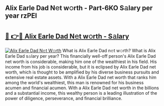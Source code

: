 ## Alix Earle Dad N𝚎t w𝚘rth - Part-6KO S𝚊lary per year rzPEl

# <h2><a href="http://gc35vv.nevu.top/?p=Alix+Earle+Dad">🔗 👉🔴 Alix Earle Dad N𝚎t w𝚘rth - S𝚊lary</a></h2>

[![Alix Earle Dad N𝚎t W𝚘rth](https://i.imgur.com/Oavwk0R.jpeg)](http://gc35vv.nevu.top/?p=Alix+Earle+Dad)
What is Alix Earle Dad n𝚎t w𝚘rth? What is Alix Earle Dad s𝚊lary per year?
This financially well-off person's Alix Earle Dad net worth is considerable, making him one of the wealthiest in his field. His income from his job is considerable, but it is eclipsed by Alix Earle Dad net worth, which is thought to be amplified by his diverse business pursuits and extensive real estate assets. With a Alix Earle Dad net worth that ranks him among the world's wealthiest, this man is renowned for his business acumen and financial acumen. With a Alix Earle Dad net worth in the billions and a substantial income, this wealthy person is a leading illustration of the power of diligence, perseverance, and financial brilliance.
